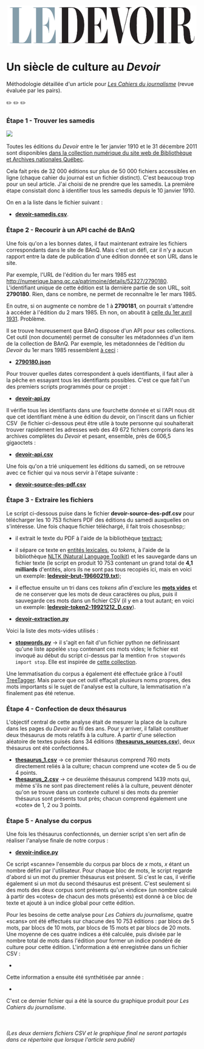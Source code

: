 <img src="LogoLeDevoir.png" alt="Logo du Devoir" width="500" height="105" style="display:block;margin-left:auto;margin-right:auto;">

# Un siècle de culture au *Devoir*
Méthodologie détaillée d'un article pour [*Les Cahiers du journalisme*](http://cahiersdujournalisme.org/) (revue évaluée par les pairs).

:pencil2: :pencil2: :pencil2:

### Étape 1 - Trouver les samedis

<img src="http://numerique.banq.qc.ca/images/signature/logoBAnQ_EnteteMob.png" width="100">

Toutes les éditions du *Devoir* entre le 1er janvier 1910 et le 31 décembre 2011 sont disponibles [dans la collection numérique du site web de Bibliothèque et Archives nationales Québec](http://numerique.banq.qc.ca/patrimoine/details/52327/2786824).

Cela fait près de 32 000 éditions sur plus de 50 000 fichiers accessibles en ligne (chaque cahier du journal est un fichier distinct). C'est beaucoup trop pour un seul article. J'ai choisi de ne prendre que les samedis. La première étape consistait donc à identifier tous les samedis depuis le 10 janvier 1910.

On en a la liste dans le fichier suivant&nbsp;:
* [**devoir-samedis.csv**](devoir-samedis.csv).

### Étape 2 - Recourir à un API caché de BAnQ

Une fois qu'on a les bonnes dates, il faut maintenant extraire les fichiers correspondants dans le site de BAnQ. Mais c'est un défi, car il n'y a aucun rapport entre la date de publication d'une édition donnée et son URL dans le site.

Par exemple, l'URL de l'édition du 1er mars 1985 est http://numerique.banq.qc.ca/patrimoine/details/52327/2790180. L'identifiant unique de cette édition est la dernière partie de son URL, soit **2790180**. Rien, dans ce nombre, ne permet de reconnaître le 1er mars 1985.

En outre, si on augmente ce nombre de 1 à **2790181**, on pourrait s'attendre à accéder à l'édition du 2 mars 1985. Eh non, on aboutit à [celle du 1er avril 1931](http://numerique.banq.qc.ca/patrimoine/details/52327/2790181). Problème.

Il se trouve heureusement que BAnQ dispose d'un API pour ses collections. Cet outil (non documenté) permet de consulter les métadonnées d'un item de la collection de BAnQ. Par exemple, les métadonnées de l'édition du *Devoir* du 1er mars 1985 ressemblent [à ceci](http://collections.banq.qc.ca/api/service-notice?handle=52327/2790180)&nbsp;:
* [**2790180.json**](2790180.json)

Pour trouver quelles dates correspondent à quels identifiants, il faut aller à la pêche en essayant tous les identifiants possibles. C'est ce que fait l'un des premiers scripts programmés pour ce projet&nbsp;: 
* [**devoir-api.py**](devoir-api.py)

Il vérifie tous les identifiants dans une fourchette donnée et si l'API nous dit que cet identifiant mène à une édition du devoir, on l'inscrit dans un fichier CSV&nbsp; (le fichier ci-dessous peut être utile à toute personne qui souhaiterait trouver rapidement les adresses web des 49&nbsp;672 fichiers compris dans les archives complètes du *Devoir* et pesant, ensemble, près de 606,5 gigaoctets&nbsp;:
* [**devoir-api.csv**](devoir-api.csv)

Une fois qu'on a trié uniquement les éditions du samedi, on se retrouve avec ce fichier qui va nous servir à l'étape suivante&nbsp;:
* [**devoir-source-des-pdf.csv**](devoir-source-des-pdf.csv)

### Étape 3 - Extraire les fichiers

Le script ci-dessous puise dans le fichier **devoir-source-des-pdf.csv** pour télécharger les 10&nbsp;753 fichiers PDF des éditions du samedi auxquelles on s'intéresse. Une fois chaque fichier téléchargé, il fait trois chosesnbsp;:
* il extrait le texte du PDF à l'aide de la bibliothèque [textract](https://github.com/deanmalmgren/textract);
* il sépare ce texte en [entités lexicales](https://fr.wikipedia.org/wiki/Analyse_lexicale), ou *tokens*, à l'aide de la bibliothèque [NLTK (Natural Language Toolkit)](https://www.nltk.org/) et les sauvegarde dans un fichier texte (le script en produit 10&nbsp;753 contenant un grand total de **4,1 milliards** d'entités, alors ils ne sont pas tous recopiés ici, mais en voici un exemple: [**ledevoir-brut-19660219.txt**](ledevoir-brut-19660219.txt));
* il effectue ensuite un tri dans ces *tokens* afin d'exclure les [**mots vides**](https://fr.wikipedia.org/wiki/Mot_vide) et de ne conserver que les mots de deux caractères ou plus, puis il sauvegarde ces mots dans un fichier CSV (il y en a tout autant; en voici un exemple: [**ledevoir-token2-19921212_D.csv**](ledevoir-token2-19921212_D.csv)).

* [**devoir-extraction.py**](devoir-extraction.py)

Voici la liste des mots-vides utilisés&nbsp;:
* [**stopwords.py**](stopwords.py) -> il s'agit en fait d'un fichier python ne définissant qu'une liste appelée `stop` contenant ces mots vides; le fichier est invoqué au début du script ci-dessus par la mention `from stopwords import stop`. Elle est inspirée de [cette collection](https://github.com/stopwords-iso/stopwords-fr).

Une lemmatisation du corpus a également été effectuée grâce à l'outil [TreeTagger](http://www.cis.uni-muenchen.de/~schmid/tools/TreeTagger/). Mais parce que cet outil effaçait plusieurs noms propres, des mots importants si le sujet de l'analyse est la culture, la lemmatisation n'a finalement pas été retenue.

### Étape 4 - Confection de deux thésaurus

L'objectif central de cette analyse était de mesurer la place de la culture dans les pages du *Devoir* au fil des ans. Pour y arriver, il fallait constituer deux thésaurus de mots relatifs à la culture. À partir d'une sélection aléatoire de textes puisés dans 34 éditions ([**thesaurus_sources.csv**](thesaurus_sources.csv)), deux thésaurus ont été confectionnés.

* [**thesaurus_1.csv**](thesaurus_1.csv) -> ce premier thésaurus comprend 760 mots directement reliés à la culture; chacun comprend une «cote» de 5 ou de 4 points.
* [**thesaurus_2.csv**](thesaurus_2.csv) -> ce deuxième thésaurus comprend 1439 mots qui, même s'ils ne sont pas directement reliés à la culture, peuvent dénoter qu'on se trouve dans un contexte culturel si des mots du premier thésaurus sont présents tout près; chacun comprend également une «cote» de 1, 2 ou 3 points.

### Étape 5 - Analyse du corpus

Une fois les thésaurus confectionnés, un dernier script s'en sert afin de réaliser l'analyse finale de notre corpus&nbsp;:

* [**devoir-indice.py**](devoir-indice.py)

Ce script «scanne» l'ensemble du corpus par blocs de *x* mots, *x* étant un nombre défini par l'utilisateur. Pour chaque bloc de mots, le script regarde d'abord si un mot du premier thésaurus est présent. Si c'est le cas, il vérifie également si un mot du second thésaurus est présent. C'est seulement si des mots des deux corpus sont présents qu'un «indice» (un nombre calculé à partir des «cotes» de chacun des mots présents) est donné à ce bloc de texte et ajouté à un indice global pour cette édition.

Pour les besoins de cette analyse pour *Les Cahiers du journalisme*, quatre «scans» ont été effectués sur chacune des 10&nbsp;753 éditions&nbsp;: par blocs de 5 mots, par blocs de 10 mots, par blocs de 15 mots et par blocs de 20 mots. Une moyenne de ces quatre indices a été calculée, puis divisée par le nombre total de mots dans l'édition pour former un indice pondéré de culture pour cette édition. L'information a été enregistrée dans un fichier CSV&nbsp;:

* []()

Cette information a ensuite été synthétisée par année&nbsp;:

* []()

C'est ce dernier fichier qui a été la source du graphique produit pour *Les Cahiers du journalisme*.

<img src="">

###### (Les deux derniers fichiers CSV et le graphique final ne seront partagés dans ce répertoire que lorsque l'article sera publié)
